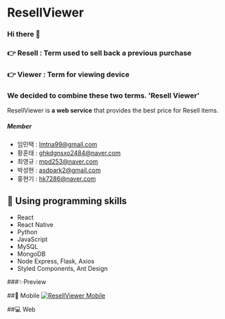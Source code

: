 # ResellViewer
### Hi there 👋
### :point_right: Resell : Term used to sell back a previous purchase
### :point_right: Viewer : Term for viewing device
### We decided to combine these two terms. 'Resell Viewer'
ResellViewer is
__a web service__
that provides the best price for Resell items.
##### Member
* 임민택 : lmtna99@gmail.com
* 황훈태 : ghkdgnsxo2484@naver.com
* 최영규 : mpd253@naver.com
* 박성현 : asdpark2@gmail.com
* 홍현기 : hk7286@naver.com

## :wrench: Using programming skills
* React
* React Native
* Python
* JavaScript
* MySQL
* MongoDB
* Node Express, Flask, Axios
* Styled Components, Ant Design

###:sparkles:Preview

##:iphone: Mobile
[![ResellViewer Mobile](http://img.youtube.com/vi/1OjoXAa71Xw/0.jpg)](https://youtu.be/1OjoXAa71Xw)

##:computer: Web
